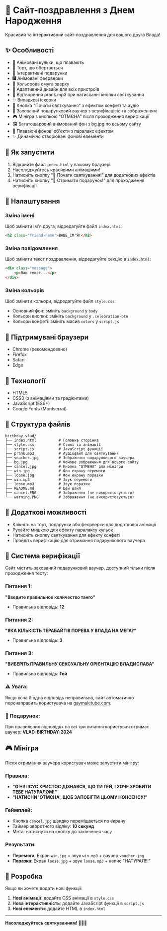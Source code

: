 # 🎉 Сайт-поздравлення з Днем Народження

Красивий та інтерактивний сайт-поздравлення для вашого друга Влада!

## ✨ Особливості

- 🎈 Анімовані кульки, що плавають
- 🎂 Торт, що обертається
- 🎁 Інтерактивні подарунки
- 🎆 Анімовані феєрверки
- 🌈 Кольорова смуга зверху
- 📱 Адаптивний дизайн для всіх пристроїв
- 🎵 Відтворення prank.mp3 при натисканні кнопки святкування
- ✨ Випадкові іскорки
- 🎊 Кнопка "Почати святкування" з ефектом конфеті та аудіо
- 🎁 Захований подарунковий ваучер з верифікацією та зображенням
- 🎮 Мінігра з кнопкою "ОТМЄНА" після проходження верифікації
- 🖼️ Багатошаровий анімований фон з bg.jpg по всьому сайту
- 🌊 Плаваючі фонові об'єкти з паралакс ефектом
- ✨ Динамічно створювані фонові елементи

## 🚀 Як запустити

1. Відкрийте файл `index.html` у вашому браузері
2. Насолоджуйтесь красивими анімаціями!
3. Натисніть кнопку "🎉 Почати святкування!" для додаткових ефектів
4. Натисніть кнопку "🎁 Отримати подарунок!" для проходження верифікації

## 🎨 Налаштування

### Зміна імені
Щоб змінити ім'я друга, відредагуйте файл `index.html`:
```html
<h2 class="friend-name">ВАШЕ_ІМ'Я!</h2>
```

### Зміна повідомлення
Щоб змінити текст поздравлення, відредагуйте секцію в `index.html`:
```html
<div class="message">
    <p>Ваш текст...</p>
</div>
```

### Зміна кольорів
Щоб змінити кольори, відредагуйте файл `style.css`:
- Основний фон: змініть `background` у `body`
- Кольори кнопки: змініть `background` у `.celebration-btn`
- Кольори конфеті: змініть масив `colors` у `script.js`

## 📱 Підтримувані браузери

- Chrome (рекомендовано)
- Firefox
- Safari
- Edge

## 🎯 Технології

- HTML5
- CSS3 (з анімаціями та градієнтами)
- JavaScript (ES6+)
- Google Fonts (Montserrat)

## 📁 Структура файлів

```
birthday-vlad/
├── index.html          # Головна сторінка
├── style.css           # Стилі та анімації
├── script.js           # JavaScript функції
├── prank.mp3           # Аудіофайл для святкування
├── voucher.jpg         # Зображення подарункового ваучера
├── bg.jpg              # Фонове зображення для всього сайту
├── cancel.jpg          # Кнопка "ОТМЄНА" для мінігри
├── win.jpg             # Фон екрану перемоги
├── loose.jpg           # Фон екрану поразки
├── win.mp3             # Звук перемоги
├── loose.mp3           # Звук поразки
├── README.md           # Цей файл
├── cancel.PNG          # Зображення (не використовується)
└── warning.PNG         # Зображення (не використовується)
```

## 🎊 Додаткові можливості

- Клікніть на торт, подарунки або феєрверки для додаткової анімації
- Рухайте мишкою для ефекту паралаксу кульок
- Натисніть кнопку святкування для ефекту конфеті
- Пройдіть верифікацію для отримання подарункового ваучера

## 🔐 Система верифікації

Сайт містить захований подарунковий ваучер, доступний тільки після проходження тесту:

### Питання 1:
**"Введите правильное количество танго"**
- Правильна відповідь: **12**

### Питання 2:
**"ЯКА КІЛЬКІСТЬ ТЕРАБАЙТІВ ПОРЕВА У ВЛАДА НА МЕГА?"**
- Правильна відповідь: **3**

### Питання 3:
**"ВИБЕРІТЬ ПРАВИЛЬНУ СЕКСУАЛЬНУ ОРІЄНТАЦІЮ ВЛАДИСЛАВА"**
- Правильна відповідь: **Гей**

### ⚠️ Увага:
Якщо хоча б одна відповідь неправильна, сайт автоматично перенаправить користувача на [gaymaletube.com](https://www.gaymaletube.com/).

### 🎁 Подарунок:
При правильних відповідях на всі три питання користувач отримає ваучер: **VLAD-BIRTHDAY-2024**

## 🎮 Мінігра

Після отримання ваучера користувач може запустити мінігру:

### Правила:
- **"О НІ! ІІСУС ХРИСТОС ДІЗНАВСЯ, ЩО ТИ ГЕЙ, І ХОЧЕ ЗРОБИТИ ТЕБЕ НАТУРАЛОМ!"**
- **"НАТИСНИ 'ОТМЄНА', ЩОБ ЗАПОБІГТИ ЦЬОМУ НОНСЕНСУ!"**

### Геймплей:
- Кнопка `cancel.jpg` швидко переміщається по екрану
- Таймер зворотного відліку: **10 секунд**
- Мета: натиснути на кнопку до закінчення часу

### Результати:
- **Перемога**: Екран `win.jpg` + звук `win.mp3` + ваучер `voucher.jpg`
- **Поразка**: Екран `loose.jpg` + звук `loose.mp3` + напис "НАТУРАЛ!!!"

## 🔧 Розробка

Якщо ви хочете додати нові функції:

1. **Нові анімації**: додайте CSS анімації в `style.css`
2. **Нова інтерактивність**: додайте JavaScript функції в `script.js`
3. **Нові елементи**: додайте HTML в `index.html`

---

**Насолоджуйтесь святкуванням! 🎉🎂🎈** 